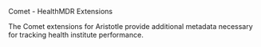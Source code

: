 Comet - HealthMDR Extensions

The Comet extensions for Aristotle provide additional metadata necessary for
tracking health institute performance.